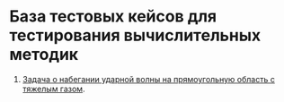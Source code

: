 # База тестовых кейсов для тестирования вычислительных методик

1. [Задача о набегании ударной волны на прямоугольную область с тяжелым газом](rect_wall/ "Задача о набегании ударной волны на прямоугольную область с тяжелым газом").